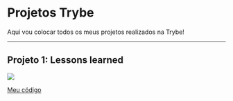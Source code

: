 # Projetos Trybe

Aqui vou colocar todos os meus projetos realizados na Trybe!

<hr>

## Projeto 1: Lessons learned
<img src="https://github.com/joaobruno05/projetos_trybe/blob/master/INTRODUCTION_WEB-DEVELOPMENT/Projeto_1/Projeto_Lessons-learned/First-Project-Trybe.gif">

[Meu código](https://github.com/joaobruno05/projetos_trybe/tree/master/INTRODUCTION_WEB-DEVELOPMENT/Projeto_1/Projeto_Lessons-learned)
